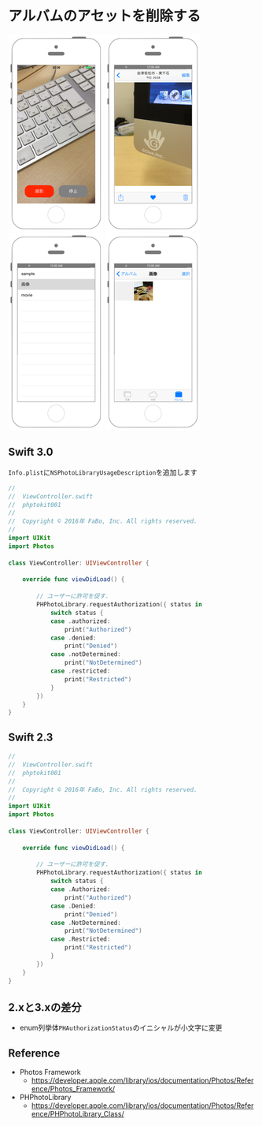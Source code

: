 # アルバムのアセットを削除する

![Preview photokit006](./img/PhotoKit005.png) ![Preview PhotoKit006_2](./img/PhotoKit006_2.png) ![Preview PhotoKit006_3](./img/PhotoKit006_3.png) ![Preview PhotoKit006_4](./img/PhotoKit006_4.png)

## Swift 3.0

`Info.plist`に`NSPhotoLibraryUsageDescription`を追加します

```swift
//
//  ViewController.swift
//  phptokit001
//
//  Copyright © 2016年 FaBo, Inc. All rights reserved.
//
import UIKit
import Photos

class ViewController: UIViewController {
    
    override func viewDidLoad() {
        
        // ユーザーに許可を促す.
        PHPhotoLibrary.requestAuthorization({ status in
            switch status {
            case .authorized:
                print("Authorized")
            case .denied:
                print("Denied")
            case .notDetermined:
                print("NotDetermined")
            case .restricted:
                print("Restricted")
            }
        })
    }
}
```

## Swift 2.3

```swift
//
//  ViewController.swift
//  phptokit001
//
//  Copyright © 2016年 FaBo, Inc. All rights reserved.
//
import UIKit
import Photos

class ViewController: UIViewController {
    
    override func viewDidLoad() {
        
        // ユーザーに許可を促す.
        PHPhotoLibrary.requestAuthorization({ status in
            switch status {
            case .Authorized:
                print("Authorized")
            case .Denied:
                print("Denied")
            case .NotDetermined:
                print("NotDetermined")
            case .Restricted:
                print("Restricted")
            }
        })
    }
}
```

## 2.xと3.xの差分

* enum列挙体`PHAuthorizationStatus`のイニシャルが小文字に変更

## Reference

* Photos Framework
    * https://developer.apple.com/library/ios/documentation/Photos/Reference/Photos_Framework/
* PHPhotoLibrary
    * https://developer.apple.com/library/ios/documentation/Photos/Reference/PHPhotoLibrary_Class/
